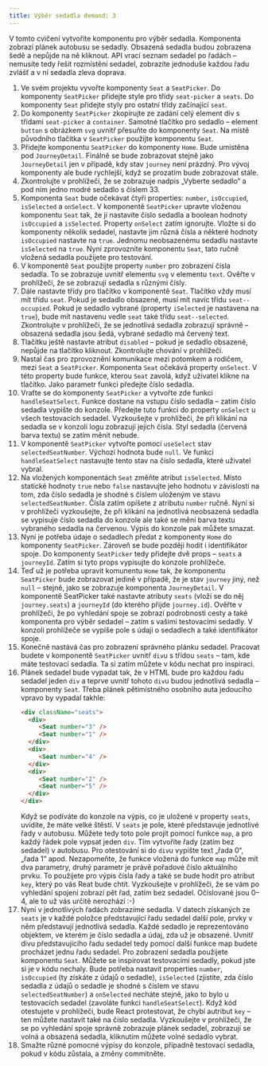 ```yaml
---
title: Výběr sedadla demand: 3
---
```


V tomto cvičení vytvoříte komponentu pro výběr sedadla. Komponenta zobrazí plánek autobusu se sedadly. Obsazená sedadla budou zobrazena šedě a nepůjde na ně
kliknout. API vrací seznam sedadel po řadách – nemusíte tedy řešit rozmístění sedadel, zobrazíte jednoduše každou řadu zvlášť a v ní sedadla zleva doprava.

1. Ve svém projektu vyvořte komponenty `Seat` a `SeatPicker`. Do komponenty `SeatPicker` přidejte style pro třídy `seat-picker` a `seats`. Do komponenty `Seat`
   přidejte styly pro ostatní třídy začínající `seat`.
1. Do komponenty `SeatPicker` zkopírujte ze zadání celý element div s třídami `seat-picker` a `container`. Samotné tlačítko pro sedadlo – element `button` s
   obrázkem `svg` uvnitř přesuňte do komponenty `Seat`. Na místě původního tlačítka v  `SeatPicker` použijte komponentu `Seat`.
1. Přidejte komponentu `SeatPicker` do komponenty `Home`. Bude umístěna pod `JourneyDetail`. Finálně se bude zobrazovat stejně jako `JourneyDetail` jen v
   případě, kdy stav `journey` není prázdný. Pro vývoj komponenty ale bude rychlejší, když se prozatím bude zobrazovat stále.
1. Zkontrolujte v prohlížeči, že se zobrazuje nadpis „Vyberte sedadlo“ a pod ním jedno modré sedadlo s číslem 33.
1. Komponenta `Seat` bude očekávat čtyři properties: `number`, `isOccupied`, `isSelected` a `onSelect`. V komponentě `SeatPicker` upravte vloženou
   komponentu `Seat` tak, že jí nastavíte číslo sedadla a boolean hodnoty `isOccupied` a `isSelected`. Property `onSelect` zatím ignorujte. Vložte si do
   komponenty několik sedadel, nastavte jim různá čísla a některé hodnoty `isOccupied` nastavte na `true`. Jednomu neobsazenému sedadlu nastavte `isSelected`
   na `true`. Nyní zprovozníte komponentu `Seat`, tato ručně vložená sedadla použijete pro testování.
1. V komponentě `Seat` použijte property `number` pro zobrazení čísla sedadla. To se zobrazuje uvnitř elementu `svg` v elementu `text`. Ověřte v prohlížeči, že
   se zobrazují sedadla s různými čísly.
1. Dále nastavte třídy pro tlačítko v komponentě `Seat`. Tlačítko vždy musí mít třídu `seat`. Pokud je sedadlo obsazené, musí mít navíc třídu `seat--occupied`.
   Pokud je sedadlo vybrané (property `iSelected` je nastavena na `true`), bude mít nastavenu vedle `seat` také třídu `seat--selected`. Zkontrolujte v
   prohlížeči, že se jednotlivá sedadla zobrazují správně – obsazená sedadla jsou šedá, vybrané sedadlo má červený text.
1. Tlačítku ještě nastavte atribut `disabled` – pokud je sedadlo obsazené, nepůjde na tlačítko kliknout. Zkontrolujte chování v prohlížeči.
1. Nastal čas pro zprovoznění komunikace mezi potomkem a rodičem, mezi `Seat` a `SeatPicker`. Komponenta `Seat` očekává property `onSelect`. V této property
   bude funkce, kterou `Seat` zavolá, když uživatel klikne na tlačítko. Jako parametr funkci předejte číslo sedadla.
1. Vraťte se do komponenty `SeatPicker` a vytvořte zde funkci `handleSeatSelect`. Funkce dostane na vstupu číslo sedadla – zatím číslo sedadla vypište do
   konzole. Předejte tuto funkci do property `onSelect` u všech testovacích sedadel. Vyzkoušejte v prohlížeči, že při klikání na sedadla se v konzoli logu
   zobrazují jejich čísla. Styl sedadla (červená barva textu) se zatím měnit nebude.
1. V komponentě `SeatPicker` vytvořte pomocí `useSelect` stav `selectedSeatNumber`. Výchozí hodnota bude `null`. Ve funkci `handleSeatSelect` nastavujte tento
   stav na číslo sedadla, které uživatel vybral.
1. Na vložených komponentách `Seat` změňte atribut `isSelected`. Místo statické hodnoty `true` nebo `false` nastavujte jeho hodnotu v závislosti na tom, zda
   číslo sedadla je shodné s číslem uloženým ve stavu `selectedSeatNumber`. Čísla zatím opíšete z atributu `number` ručně. Nyní si v prohlížeči vyzkoušejte, že
   při klikání na jednotlivá neobsazená sedadla se vypisuje číslo sedadla do konzole ale také se mění barva textu vybraného sedadla na červenou. Výpis do
   konzole pak můžete smazat.
1. Nyní je potřeba údaje o sedadlech předat z komponenty `Home` do komponenty `SeatPicker`. Zároveň se bude později hodit i identifikátor spoje. Do komponenty
   `SeatPicker` tedy přidejte dvě props – `seats` a `journeyId`. Zatím si tyto props vypisujte do konzole prohlížeče.
1. Teď už je potřeba upravit komunentu `Home` tak, že komponentu `SeatPicker` bude zobrazovat jedině v případě, že je stav `journey` jiný, než `null` – stejně,
   jako se zobrazuje komponenta `JourneyDetail`. V komponentě SeatPicker také nastavte atributy `seats` (vloží se do něj `journey.seats`) a `journeyId` (do
   kterého přijde `journey.id`). Ověřte v prohlížeči, že po vyhledání spoje se zobrazí podrobnosti cesty a také komponenta pro výběr sedadel – zatím s vašimi
   testovacími sedadly. V konzoli prohlížeče se vypíše pole s údaji o sedadlech a také identifikátor spoje.
1. Konečně nastává čas pro zobrazení správného plánku sedadel. Pracovat budete v komponentě `SeatPicker` uvnitř `div`u s třídou `seats` – tam, kde máte
   testovací sedadla. Ta si zatím můžete v kódu nechat pro inspiraci.
1. Plánek sedadel bude vypadat tak, že v HTML bude pro každou řadu sedadel jeden `div` a teprve uvnitř tohoto `div`u budou jednotlivá sedadla –
   komponenty `Seat`. Třeba plánek pětimístného osobního auta jedoucího vpravo by vypadal takhle:
   ```html
   <div className="seats">
     <div>
        <Seat number="3" />
        <Seat number="1" />
     </div>
     <div>
        <Seat number="4" />
     </div>
     <div>
        <Seat number="2" />
        <Seat number="5" />
     </div>
   </div>
   ```
   Když se podíváte do konzole na výpis, co je uložené v property `seats`, uvidíte, že máte velké štěstí. V `seats` je pole, které představuje jednotlivé řady v
   autobusu. Můžete tedy toto pole projít pomocí funkce `map`, a pro každý řádek pole vypsat jeden `div`. Tím vytvoříte řady (zatím bez sedadel) v autobusu. Pro
   otestování si do `div`u vypište text „řada 0“, „řada 1“ apod. Nezapomeňte, že funkce vložená do funkce `map` může mít dva parametry, druhý parametr je právě
   pořadové číslo aktuálního prvku. To použijete pro výpis čísla řady a také se bude hodit pro atribut `key`, který po vás Reat bude chtít. Vyzkoušejte v
   prohlížeči, že se vám po vyhledání spojení zobrazí pět řad, zatím bez sedadel. Očíslované jsou 0–4, ale to už vás určitě nerozhází :-)
1. Nyní v jednotlivých řadách zobrazíme sedadla. V datech získaných ze `seats` je v každé položce představující řadu sedadel další pole, prvky v něm představují
   jednotlivá sedadla. Každé sedadlo je reprezentováno objektem, ve kterém je číslo sedadla a údaj, zda už je obsazené. Uvnitř divu představujícího řadu sedadel
   tedy pomocí další funkce map budete procházet jednu řadu sedadel. Pro zobrazení sedadla použijete komponentu `Seat`. Můžete se inspirovat testovacími
   sedadly, pokud jste si je v kódu nechaly. Bude potřeba nastavit properties `number`, `isOccupied` (ty získáte z údajů o sedadle), `isSelected` (zjistíte, zda
   číslo sedadla z údajů o sedadle je shodné s číslem ve stavu `selectedSeatNumber`) a `onSelected` necháte stejně, jako to bylo u testovacích sedadel (zavoláte
   funkci `handleSeatSelect`). Když kód otestujete v prohlížeči, bude React protestovat, že chybí autribut `key` – ten můžete nastavit také na číslo sedadla.
   Vyzkoušejte v prohlížeči, že se po vyhledání spoje správně zobrazuje plánek sedadel, zobrazují se volná a obsazená sedadla, kliknutím můžete volné sedadlo
   vybrat.
1. Smažte různé pomocné výpisy do konzole, případně testovací sedadla, pokud v kódu zůstala, a změny commitněte.

